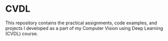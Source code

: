 # CVDL
This repository contains the practical assignments, code examples, and projects I developed as a part of my Computer Vision using Deep Learning (CVDL) course.
